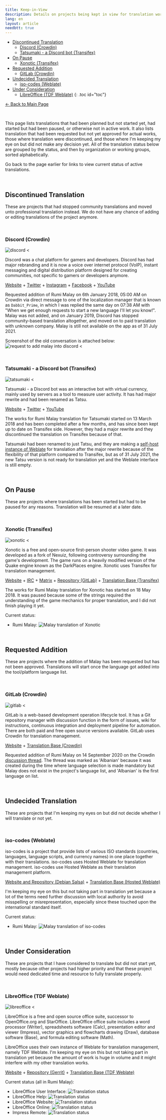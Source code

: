 ```yaml
---
title: Keep-in-View
description: Details on projects being kept in view for translation works.
lang: en
layout: article
needbtt: true
---
```


- [Discontinued Translation](#discontinued-translation)
  - [Discord (Crowdin)](#discord-crowdin)
  - [Tatsumaki - a Discord bot (Transifex)](#tatsumaki---a-discord-bot-transifex)
- [On Pause](#on-pause)
  - [Xonotic (Transifex)](#xonotic-transifex)
- [Requested Addition](#requested-addition)
  - [GitLab (Crowdin)](#gitlab-crowdin)
- [Undecided Translation](#undecided-translation)
  - [iso-codes (Weblate)](#iso-codes-weblate)
- [Under Consideration](#under-consideration)
  - [LibreOffice (TDF Weblate)](#libreoffice-tdf-weblate)
{: .toc id="toc"}

[← Back to Main Page](/en)



&nbsp;



This page lists translations that had been planned but not started yet, had started but had been paused, or otherwise not in active work. It also lists translation that had been requested but not yet approved for actual works, those where translation were discontinued, and those where I'm keeping my eye on but did not make any decision yet. All of the translation status below are grouped by the status, and then by organization or working groups, sorted alphabetically.

Go back to the page earlier for links to view current status of active translations.

&nbsp;



## Discontinued Translation

These are projects that had stopped community translations and moved unto professional translation instead. We do not have any chance of adding or editing translations of the project anymore.

&nbsp;


### Discord (Crowdin)

![discord <](https://img.mnh48.moe/tl/discord-64.png "discord")

Discord was a chat platform for gamers and developers. Discord has had major rebranding and it is now a voice over internet protocol (VoIP), instant messaging and digital distribution platform designed for creating communities, not specific to gamers or developers anymore.

[Website](https://discord.com/?utm_source=tl.mnh48.moe&utm_medium=referral) + [Twitter](https://twitter.com/discord?utm_source=tl.mnh48.moe&utm_medium=referral) + [Instagram](https://www.instagram.com/discord/?utm_source=tl.mnh48.moe&utm_medium=referral) + [Facebook](https://www.facebook.com/discord/?utm_source=tl.mnh48.moe&utm_medium=referral) + [YouTube](https://www.youtube.com/discord/?utm_source=tl.mnh48.moe&utm_medium=referral)

Requested addition of Rumi Malay on 6th January 2018, 05:00 AM on Crowdin via direct message to one of the localization manager that is known as `Dabbit_Prime`, in which I was replied the same day on 07:38 AM with "When we get enough requests to start a new language I'll let you know!". Malay was not added, and on January 2019, Discord has stopped community-based translation altogether, and moved on to paid translation with unknown company. Malay is still not available on the app as of 31 July 2021.

Screenshot of the old conversation is attached below:
![request to add malay into discord <](https://img.mnh48.moe/tl/discord-crowdin.png "request to add malay into discord")

&nbsp;


### Tatsumaki - a Discord bot (Transifex)

![tatsumaki <](https://img.mnh48.moe/tl/tatsumaki-64.png "tatsumaki")

Tatsumaki - a Discord bot was an interactive bot with virtual currency, mainly used by servers as a tool to measure user activity. It has had major rewrite and had been renamed as Tatsu.

[Website](https://tatsu.gg?utm_source=tl.mnh48.moe&utm_medium=referral) + [Twitter](https://twitter.com/tatsuworks?utm_source=tl.mnh48.moe&utm_medium=referral) + [YouTube](https://www.youtube.com/c/tatsuworks?utm_source=tl.mnh48.moe&utm_medium=referral)

The works for Rumi Malay translation for Tatsumaki started on 13 March 2018 and has been completed after a few months, and has since been kept up to date on Transifex side. However, they had a major rewrite and they discontinued the translation on Transifex because of that.

Tatsumaki had been renamed to just Tatsu, and they are making a [self-host instance of Weblate](https://weblate.tatsu.gg/?utm_source=tl.mnh48.moe&utm_medium=referral) for translation after the major rewrite because of the flexibility of that platform compared to Transifex, but as of 31 July 2021, the new Tatsu version is not ready for translation yet and the Weblate interface is still empty.

&nbsp;



## On Pause

These are projects where translations has been started but had to be paused for any reasons. Translation will be resumed at a later date.

&nbsp;


### Xonotic (Transifex)

![xonotic <](https://img.mnh48.moe/tl/xonotic-64.png "xonotic")

Xonotic is a free and open-source first-person shooter video game. It was developed as a fork of Nexuiz, following controversy surrounding the game's development. The game runs on a heavily modified version of the Quake engine known as the DarkPlaces engine. Xonotic uses Transifex for translation management.

[Website](https://xonotic.org/?utm_source=tl.mnh48.moe&utm_medium=referral) + [IRC](https://webchat.quakenet.org/?channels=xonotic&utm_source=tl.mnh48.moe&utm_medium=referral) + [Matrix](https://matrix.to/?utm_source=tl.mnh48.moe&utm_medium=referral#/#main:xonotic.org) + [Repository (GitLab)](https://gitlab.com/xonotic/xonotic/?utm_source=tl.mnh48.moe&utm_medium=referral) + [Translation Base (Transifex)](https://www.transifex.com/team-xonotic/?utm_source=tl.mnh48.moe&utm_medium=referral)

The works for Rumi Malay translation for Xonotic has started on 18 May 2018. It was paused because some of the strings required the understanding of the game mechanics for proper translation, and I did not finish playing it yet.

Current status:

- Rumi Malay: ![Malay translation of Xonotic](https://img.shields.io/endpoint?url=https%3A%2F%2Fcdn.mnh48.moe%2Fstatus%2Ftransifex%3Fname%3Drumi-Xonotic)

&nbsp;



## Requested Addition

These are projects where the addition of Malay has been requested but has not been approved. Translations will start once the language got added into the tool/platform language list.

&nbsp;


### GitLab (Crowdin)

![gitlab <](https://img.mnh48.moe/tl/gitlab-64.png "gitlab")

GitLab is a web-based development operation lifecycle tool. It has a Git repository manager with discussion function in the form of issues, wiki for instructions, continuous integration and deployment pipeline for automation. There are both paid and free open source versions available. GitLab uses Crowdin for translation management.

[Website](https://gitlab.com/?utm_source=tl.mnh48.moe&utm_medium=referral) + [Translation Base (Crowdin)](https://crowdin.com/project/gitlab-ee/?utm_source=tl.mnh48.moe&utm_medium=referral)


Requested addition of Rumi Malay on 14 September 2020 on the Crowdin [discussion thread](https://crowdin.com/project/gitlab-ee/discussions/110?utm_source=tl.mnh48.moe&utm_medium=referral). The thread was marked as 'Albanian' because it was created during the time where language selection is made mandatory but Malay does not exist in the project's language list, and 'Albanian' is the first language on list.

&nbsp;



## Undecided Translation

These are projects that I'm keeping my eyes on but did not decide whether I will translate or not yet.

&nbsp;


### iso-codes (Weblate)

iso-codes is a project that provide lists of various ISO standards (countries, languages, language scripts, and currency names) in one place together with their translations. iso-codes uses Hosted Weblate for translation management. iso-codes use Hosted Weblate as their translation management platform.

[Website and Repository (Debian Salsa)](https://salsa.debian.org/iso-codes-team/iso-codes?utm_source=tl.mnh48.moe&utm_medium=referral) + [Translation Base (Hosted Weblate)](https://hosted.weblate.org/projects/iso-codes/?utm_source=tl.mnh48.moe&utm_medium=referral)

I'm keeping my eye on this but not taking part in translation yet because a lot of the terms need further discussion with local authority to avoid misspelling or misrepresentation, especially since these touched upon the international standard itself.

Current status:

- Rumi Malay: ![Malay translation of iso-codes](https://hosted.weblate.org/widgets/iso-codes/ms/svg-badge.svg)

&nbsp;



## Under Consideration

These are projects that I have considered to translate but did not start yet, mostly because other projects had higher priority and that these project would need dedicated time and resource to fully translate properly.

&nbsp;


### LibreOffice (TDF Weblate)

![libreoffice <](https://img.mnh48.moe/tl/libreoffice-64.png "libreoffice")

LibreOffice is a free and open source office suite, successor to OpenOffice.org and StarOffice. LibreOffice office suite includes a word processor (Writer), spreadsheets software (Calc), presentation editor and viewer (Impress), vector graphics and flowcharts drawing (Draw), database software (Base), and formula editing software (Math).

LibreOffice uses their own instance of Weblate for translation management, namely TDF Weblate. I'm keeping my eye on this but not taking part in translation yet because the amount of work is huge in volume and it might interfere with my other translation works.

[Website](https://www.libreoffice.org/?utm_source=tl.mnh48.moe&utm_medium=referral) + [Repository (Gerrit)](https://git.libreoffice.org/core?utm_source=tl.mnh48.moe&utm_medium=referral) + [Translation Base (TDF Weblate)](https://translations.documentfoundation.org/projects/?utm_source=tl.mnh48.moe&utm_medium=referral)

Current status (all in Rumi Malay):

- LibreOffice User Interface: ![Translation status](https://translations.documentfoundation.org/widgets/libo_ui-master/ms/svg-badge.svg)
- LibreOffice Help: ![Translation status](https://weblate.documentfoundation.org/widgets/libo_help-master/ms/svg-badge.svg)
- LibreOffice Website: ![Translation status](https://weblate.documentfoundation.org/widgets/website/ms/svg-badge.svg)
- LibreOffice Online: ![Translation status](https://weblate.documentfoundation.org/widgets/libo_online/ms/svg-badge.svg)
- Impress Remote: ![Translation status](https://weblate.documentfoundation.org/widgets/impress_remote/ms/svg-badge.svg)

&nbsp;

